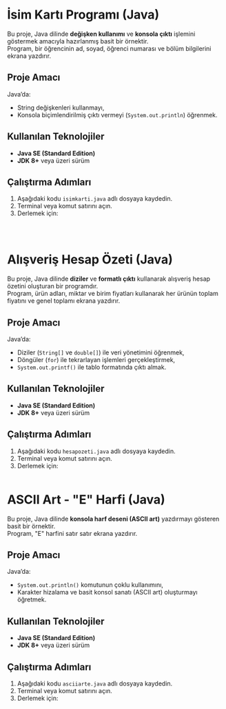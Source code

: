 # İsim Kartı Programı (Java)

Bu proje, Java dilinde **değişken kullanımı** ve **konsola çıktı** işlemini göstermek amacıyla hazırlanmış basit bir örnektir.  
Program, bir öğrencinin ad, soyad, öğrenci numarası ve bölüm bilgilerini ekrana yazdırır.

## Proje Amacı
Java’da:
- String değişkenleri kullanmayı,
- Konsola biçimlendirilmiş çıktı vermeyi (`System.out.println`) öğrenmek.

## Kullanılan Teknolojiler
- **Java SE (Standard Edition)**  
- **JDK 8+** veya üzeri sürüm

## Çalıştırma Adımları
1. Aşağıdaki kodu `isimkarti.java` adlı dosyaya kaydedin.
2. Terminal veya komut satırını açın.
3. Derlemek için:
   ```bash
   
  
# Alışveriş Hesap Özeti (Java)

Bu proje, Java dilinde **diziler** ve **formatlı çıktı** kullanarak alışveriş hesap özetini oluşturan bir programdır.  
Program, ürün adları, miktar ve birim fiyatları kullanarak her ürünün toplam fiyatını ve genel toplamı ekrana yazdırır.

## Proje Amacı
Java’da:
- Diziler (`String[]` ve `double[]`) ile veri yönetimini öğrenmek,
- Döngüler (`for`) ile tekrarlayan işlemleri gerçekleştirmek,
- `System.out.printf()` ile tablo formatında çıktı almak.

## Kullanılan Teknolojiler
- **Java SE (Standard Edition)**  
- **JDK 8+** veya üzeri sürüm

## Çalıştırma Adımları
1. Aşağıdaki kodu `hesapozeti.java` adlı dosyaya kaydedin.
2. Terminal veya komut satırını açın.
3. Derlemek için:
   ```bash

   
 # ASCII Art - "E" Harfi (Java)

Bu proje, Java dilinde **konsola harf deseni (ASCII art)** yazdırmayı gösteren basit bir örnektir.  
Program, "E" harfini satır satır ekrana yazdırır.

## Proje Amacı
Java’da:
- `System.out.println()` komutunun çoklu kullanımını,
- Karakter hizalama ve basit konsol sanatı (ASCII art) oluşturmayı öğretmek.

## Kullanılan Teknolojiler
- **Java SE (Standard Edition)**  
- **JDK 8+** veya üzeri sürüm

## Çalıştırma Adımları
1. Aşağıdaki kodu `asciiarte.java` adlı dosyaya kaydedin.
2. Terminal veya komut satırını açın.
3. Derlemek için:
   ```bash


